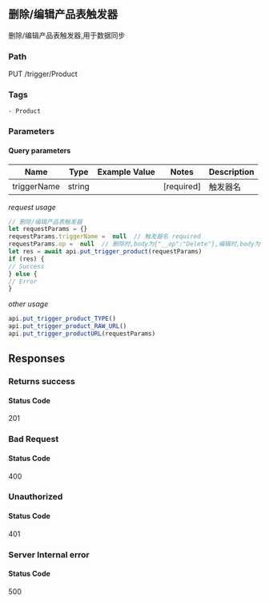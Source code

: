 ## 删除/编辑产品表触发器

删除/编辑产品表触发器,用于数据同步
### Path
PUT /trigger/Product

### Tags
    - Product
### Parameters

#### Query parameters

| Name | Type | Example Value | Notes | Description |
| ---- | ---- | ------------- | -------- | ----------- |
| triggerName | string |  |  [required]  | 触发器名 |

*request usage*
```javascript
// 删除/编辑产品表触发器
let requestParams = {}
requestParams.triggerName =  null  // 触发器名 required
requestParams.op =  null  // 删除时,body为{"__op":"Delete"},编辑时,body为{"url":"http://example.com/trigger"} required
let res = await api.put_trigger_product(requestParams)
if (res) {
// Success
} else {
// Error
}
```
*other usage*
```javascript
api.put_trigger_product_TYPE()
api.put_trigger_product_RAW_URL()
api.put_trigger_productURL(requestParams)
```

## Responses
### Returns success

#### Status Code
201



### Bad Request

#### Status Code
400



### Unauthorized

#### Status Code
401



### Server Internal error

#### Status Code
500



